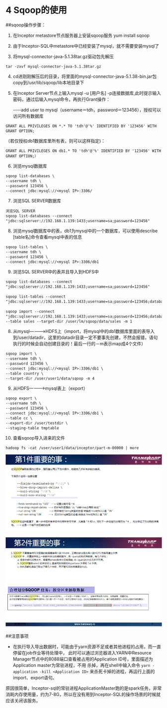 # 4 Sqoop的使用

##sqoop操作步骤：
1. 在Inceptor metastore节点服务器上安装sqoop服务
yum install sqoop

2. 由于Inceptor-SQL中metastore中已经安装了mysql，就不需要安装mysql了

3. 将mysql-connector-java-5.1.38tar.gz驱动包先解压
```
tar -zxvf mysql-connector-java-5.1.38tar.gz
```
4. cd进刚刚解压后的目录，将里面的mysql-connector-java-5.1.38-bin.jar包copy到/usr/lib/sqoop/lib本地目录下

5. 在Inceptor Server节点上输入mysql -u [用户名] -p连接数据库,此时提示输入密码，通过后输入mysql命令，再执行Grant操作：

    ----add user to mysql（username＝tdh，password＝123456），授权可以访问所有数据库
```
GRANT ALL PRIVILEGES ON *.* TO 'tdh'@'%' IDENTIFIED BY '123456' WITH GRANT OPTION;
```
（若仅授权db1数据库里所有表，则可以这样指定)：
```
GRANT ALL PRIVILEGES ON db1.* TO 'tdh'@'%' IDENTIFIED BY '123456' WITH GRANT OPTION;）
```
6. 浏览mysql数据库
```
sqoop list-databases \
--username tdh \
--password 123456 \
--connect jdbc:mysql://<mysql IP>:3306/
```
7. 浏览SQL SERVER数据库
```
浏览SQL SERVER
sqoop list-databases --connect "jdbc:sqlserver://192.168.1.139:1433;username=sa;password=123456"
```
8. 浏览mysql数据库中的表，db1为mysql中的一个数据库，可以使用describe [table名]命令查看mysql中表的信息
```
sqoop list-tables \
--username tdh \
--password 123456 \
--connect jdbc:mysql://<mysql IP>:3306/db1
```
9. 浏览SQL SERVER中的表并且导入到HDFS中

```
sqoop list-databases --connect "jdbc:sqlserver://192.168.1.139:1433;username=sa;password=123456"

sqoop list-tables --connect "jdbc:sqlserver://192.168.1.139:1433;username=sa;password=123456;database=pubs"

sqoop import --connect "jdbc:sqlserver://192.168.1.139:1433;username=sa;password=123456;database=pubs" --table sales --target-dir /user/lm/sqoop/data/sales -m 1
```

8. 从mysql————>HDFS上（import，将mysql中的db1数据库里面的表导入到/user/datadir，这里的datadir目录一定不要事先创建，不然会报错，语句执行的时候会自动创建目录的！最后一行的－m表示map成4个文件）
```
sqoop import \
--username tdh \
--password 123456 \
--connect jdbc:mysql://<mysql IP>:3306/db1 \
--table country \
--target-dir /user/user1/data/sqoop -m 4
```

9. 从HDFS————>mysql表上（export）
```
sqoop export \
--username tdh \
--password 123456 \
--connect jdbc:mysql://<mysql IP>:3306/db1 \
--table cc \
--export-dir /user/testdir \
--staging-table tmptable
```

10. 查看sqoop导入进来的文件

```
hadoop fs -cat /user/user1/data/inceptor/part-m-00000 | more
```
![](images/16/lALOCzkaWc0BgM0DEQ_785_384.png)

![](images/16/lALOCzkabM0B1s0DIw_803_470.png)

##注意事项
- 在执行导入导出数据时，可能由于yarn资源不足或者其他进程的占用，而一直停留在job作业等待处理中，
此时可以通过浏览器进入YARN中Resource Manager节点中的8088端口查看被占用的Application ID号，里面描述为Application master为常驻进程，不用
杀掉，再在shell中输入命令
```yarn -application -kill <Application ID>```
来杀死卡掉的进程，再运行上面的import、export语句。

原因很简单，Inceptor-sql的常驻进程ApplicationMaster跑的是spark任务，非常消耗内存使用量，约为7-8G，所以在没有用到Inceptor-SQL的操作场景的时候就应该关闭该服务。


